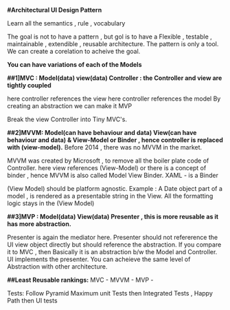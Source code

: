 **#Architectural UI Design Pattern**

Learn all the semantics , rule , vocabulary

The goal is not to have a pattern , but gol is to have a Flexible , testable , maintainable , 
extendible , reusable architecture. The pattern is only a tool.
We can create a corelation to acheive the goal.


**You can have variations of each of the Models**

**##1]MVC : Model(data) view(data) Controller : the Controller and view are tightly coupled**

here controller references the view
here controller references the model
By creating an abstraction we can make it MVP

Break the view Controller into Tiny MVC's.

**##2]MVVM: Model(can have behaviour and data) View(can have behaviour and data)  &  View-Model or Binder , 
hence controller is replaced with (view-model).**
Before 2014 , there was no MVVM in the market.

MVVM was created by Microsoft , to remove all the boiler plate code of Controller.
here view references (View-Model)
or there is a concept of binder , hence MVVM is also called Model View Binder.
XAML - is a Binder

(View Model) should be platform agnostic.
Example : A Date object part of a model , is rendered as a presentable string in the View.
All the formatting logic stays in the (View Model)


**##3]MVP : Model(data) View(data) Presenter , this is more reusable as it has more abstraction.**

Presenter is again the mediator here.
Presenter should not refererence the UI view object directly but should reference the abstraction.
If you compare it to MVC , then Basically it is an abstraction b/w the Model and Controller.
UI implements the presenter.
You can acheieve the same level of Abstraction with other architecture.

**##Least Reusable rankings:**
MVC -
MVVM -
MVP -

Tests: Follow Pyramid
Maximum unit Tests
then Integrated Tests , Happy Path
then UI tests






